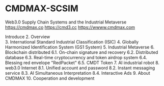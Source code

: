 # CMDMAX-SCSIM
Web3.0 Supply Chain Systems and the Industrial Metaverse
https://cmdmax.co
https://cmd3.cc
https://wwww.cmdmax.com

Introduce
2. Overview<br>
3. International Standard Industrial Classification (ISIC)
4. Globally Harmonized Identification System (GS1 System)
5. Industrial Metaverse
6. Blockchain distributed
6.1. On-chain signature and recovery
6.2. Distributed database
6.3. Real-time cryptocurrency and token airdrop system
6.4. Blessing red envelope "RedPacket"
6.5. CMDT Token
7. AI industrial robot
8. web3.0 Internet
8.1. Unified account and password
8.2. Instant messaging service
8.3. AI Simultaneous Interpretation
8.4. Interactive Ads
9. About CMDMAX
10. Cooperation and development
